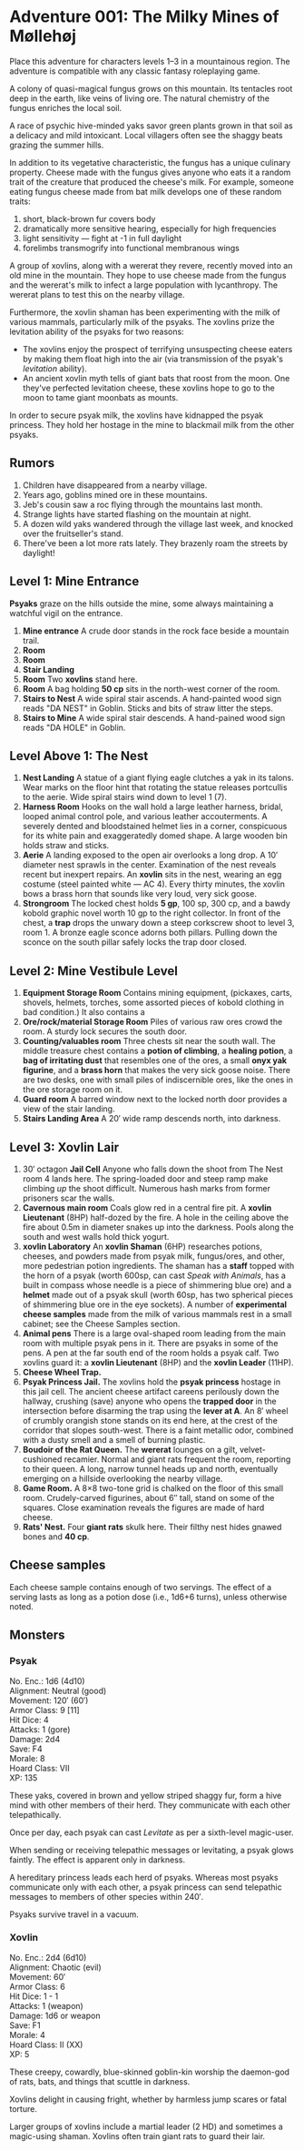 Adventure 001: The Milky Mines of Møllehøj
============================================================

Place this adventure for characters levels 1–3 in a mountainous region.
The adventure is compatible with any classic fantasy roleplaying game.

A colony of quasi-magical fungus grows on this mountain.
Its tentacles root deep in the earth, like veins of living ore.
The natural chemistry of the fungus enriches the local soil.

A race of psychic hive-minded yaks savor green plants grown in that soil as a delicacy and mild intoxicant.
Local villagers often see the shaggy beats grazing the summer hills.

In addition to its vegetative characteristic, the fungus has a unique culinary property.
Cheese made with the fungus gives anyone who eats it a random trait of the creature that produced the cheese's milk.
For example, someone eating fungus cheese made from bat milk develops one of these random traits:

1. short, black-brown fur covers body
2. dramatically more sensitive hearing, especially for high frequencies
3. light sensitivity — fight at -1 in full daylight
4. forelimbs transmogrify into functional membranous wings

A group of xovlins, along with a wererat they revere, recently moved into an old mine in the mountain.
They hope to use cheese made from the fungus and the wererat's milk to infect a large population with lycanthropy.
The wererat plans to test this on the nearby village.

Furthermore, the xovlin shaman has been experimenting with the milk of various mammals, particularly milk of the psyaks.
The xovlins prize the levitation ability of the psyaks for two reasons:

- The xovlins enjoy the prospect of terrifying unsuspecting cheese eaters by making them float high into the air (via transmission of the psyak's _levitation_ ability).
- An ancient xovlin myth tells of giant bats that roost from the moon.
 One they've perfected levitation cheese, these xovlins hope to go to the moon to tame giant moonbats as mounts.

In order to secure psyak milk, the xovlins have kidnapped the psyak princess.
They hold her hostage in the mine to blackmail milk from the other psyaks.


Rumors
------------------------------------------------------------

1. Children have disappeared from a nearby village.
2. Years ago, goblins mined ore in these mountains.
3. Jeb's cousin saw a roc flying through the mountains last month.
4. Strange lights have started flashing on the mountain at night.
5. A dozen wild yaks wandered through the village last week, and knocked over the fruitseller's stand.
6. There've been a lot more rats lately. They brazenly roam the streets by daylight!


Level 1: Mine Entrance
------------------------------------------------------------

**Psyaks** graze on the hills outside the mine, some always maintaining a watchful vigil on the entrance.

1. **Mine entrance**
 A crude door stands in the rock face beside a mountain trail.
2. **Room**
3. **Room**
4. **Stair Landing**
5. **Room**
 Two **xovlins** stand here.
6. **Room**
 A bag holding **50 cp** sits in the north-west corner of the room.
7. **Stairs to Nest**
 A wide spiral stair ascends.
 A hand-painted wood sign reads "DA NEST" in Goblin.
 Sticks and bits of straw litter the steps.
8. **Stairs to Mine**
 A wide spiral stair descends.
 A hand-pained wood sign reads "DA HOLE" in Goblin.


Level Above 1: The Nest
------------------------------------------------------------

1. **Nest Landing**
 A statue of a giant flying eagle clutches a yak in its talons.
 Wear marks on the floor hint that rotating the statue releases portcullis to the aerie.
 Wide spiral stairs wind down to level 1 (7).
2. **Harness Room**
 Hooks on the wall hold a large leather harness, bridal, looped animal control pole, and various leather accouterments.
 A severely dented and bloodstained helmet lies in a corner, conspicuous for its white pain and exaggeratedly domed shape.
 A large wooden bin holds straw and sticks.
3. **Aerie**
 A landing exposed to the open air overlooks a long drop.
 A 10′ diameter nest sprawls in the center.
 Examination of the nest reveals recent but inexpert repairs.
 An **xovlin** sits in the nest, wearing an egg costume (steel painted white — AC 4).
 Every thirty minutes, the xovlin bows a brass horn that sounds like very loud, very sick goose.
4. **Strongroom** The locked chest holds **5 gp**, 100 sp, 300 cp, and a bawdy kobold graphic novel worth 10 gp to the right collector.
 In front of the chest, a **trap** drops the unwary down a steep corkscrew shoot to level 3, room 1.
 A bronze eagle sconce adorns both pillars. Pulling down the sconce on the south pillar safely locks the trap door closed.


Level 2: Mine Vestibule Level
-------------------------------------------------------------

1. **Equipment Storage Room**
 Contains mining equipment, (pickaxes, carts, shovels, helmets, torches, some assorted pieces of kobold clothing in bad condition.)
 It also contains a <!-- A what?! -->
2. **Ore/rock/material Storage Room**
 Piles of various raw ores crowd the room.
 A sturdy lock secures the south door.
3. **Counting/valuables room**
 Three chests sit near the south wall.
 The middle treasure chest contains a **potion of climbing**, a **healing potion**, a **bag of irritating dust** that resembles one of the ores, a small **onyx yak figurine**, and a **brass horn** that makes the very sick goose noise.
 There are two desks, one with small piles of indiscernible ores, like the ones in the ore storage room on it.
4. **Guard room**
 A barred window next to the locked north door provides a view of the stair landing.
5. **Stairs Landing Area**
 A 20′ wide ramp descends north, into darkness.


Level 3: Xovlin Lair
-------------------------------------------------------------

1. 30′ octagon **Jail Cell**
 Anyone who falls down the shoot from The Nest room 4 lands here.
 The spring-loaded door and steep ramp make climbing _up_ the shoot difficult.
 Numerous hash marks from former prisoners scar the walls.
2. **Cavernous main room**
 Coals glow red in a central fire pit.
 A **xovlin Lieutenant** (8HP) half-dozed by the fire.
 A hole in the ceiling above the fire about 0.5m in diameter snakes up into the darkness.
 Pools along the south and west walls hold thick yogurt.
3. **xovlin Laboratory**
 An **xovlin Shaman** (6HP) researches potions, cheeses, and powders made from psyak milk, fungus/ores, and other, more pedestrian potion ingredients.
 The shaman has a **staff** topped with the horn of a psyak (worth 600sp, can cast _Speak with Animals_, has a built in compass whose needle is a piece of shimmering blue ore) and a **helmet** made out of a psyak skull (worth 60sp, has two spherical pieces of shimmering blue ore in the eye sockets).
 A number of **experimental cheese samples** made from the milk of various mammals rest in a small cabinet; see the Cheese Samples section.
4. **Animal pens**
 There is a large oval-shaped room leading from the main room with multiple psyak pens in it.
 There are psyaks in some of the pens.
 A pen at the far south end of the room holds a psyak calf.
 Two xovlins guard it: a **xovlin Lieutenant** (8HP) and the **xovlin Leader** (11HP).
5. **Cheese Wheel Trap.**
6. **Psyak Princess Jail.**
 The xovlins hold the **psyak princess** hostage in this jail cell.
 The ancient cheese artifact careens perilously down the hallway, crushing (save) anyone who opens the **trapped door** in the intersection before disarming the trap using the **lever at A**.
 An 8′ wheel of crumbly orangish stone stands on its end here, at the crest of the corridor that slopes south-west.  There is a faint metallic odor, combined with a dusty smell and a smell of burning plastic.
7. **Boudoir of the Rat Queen.**
 The **wererat** lounges on a gilt, velvet-cushioned recamier.
 Normal and giant rats frequent the room, reporting to their queen.
 A long, narrow tunnel heads up and north, eventually emerging on a hillside overlooking the nearby village.
8. **Game Room.**
 A 8×8 two-tone grid is chalked on the floor of this small room.
 Crudely-carved figurines, about 6″ tall, stand on some of the squares.
 Close examination reveals the figures are made of hard cheese.
9. **Rats' Nest.**
 Four **giant rats** skulk here.
 Their filthy nest hides gnawed bones and **40 cp**.


Cheese samples
-------------------------------------------------------------

Each cheese sample contains enough of two servings.
The effect of a serving lasts as long as a potion dose (i.e., 1d6+6 turns), unless otherwise noted.

<!-- Added cheeses from various mammals, each with random effects. -->


Monsters
-------------------------------------------------------------

### Psyak

No. Enc.: 1d6 (4d10)  
Alignment: Neutral (good)  
Movement: 120′ (60′)  
Armor Class: 9 [11]  
Hit Dice: 4  
Attacks: 1 (gore)  
Damage: 2d4  
Save: F4  
Morale: 8  
Hoard Class: VII  
XP: 135

These yaks, covered in brown and yellow striped shaggy fur, form a hive mind with other members of their herd.
They communicate with each other telepathically.

Once per day, each psyak can cast _Levitate_ as per a sixth-level magic-user.

When sending or receiving telepathic messages or levitating, a psyak glows faintly.
The effect is apparent only in darkness.

A hereditary princess leads each herd of psyaks.
Whereas most psyaks communicate only with each other, a psyak princess can send telepathic messages to members of other species within 240′.

Psyaks survive travel in a vacuum.


### Xovlin

No. Enc.: 2d4 (6d10)  
Alignment: Chaotic (evil)  
Movement: 60′  
Armor Class: 6  
Hit Dice: 1 - 1  
Attacks: 1 (weapon)  
Damage: 1d6 or weapon  
Save: F1  
Morale: 4  
Hoard Class: II (XX)  
XP: 5

These creepy, cowardly, blue-skinned goblin-kin worship the daemon-god of rats, bats, and things that scuttle in darkness.

Xovlins delight in causing fright, whether by harmless jump scares or fatal torture.

Larger groups of xovlins include a martial leader (2 HD) and sometimes a magic-using shaman.
Xovlins often train giant rats to guard their lair.

